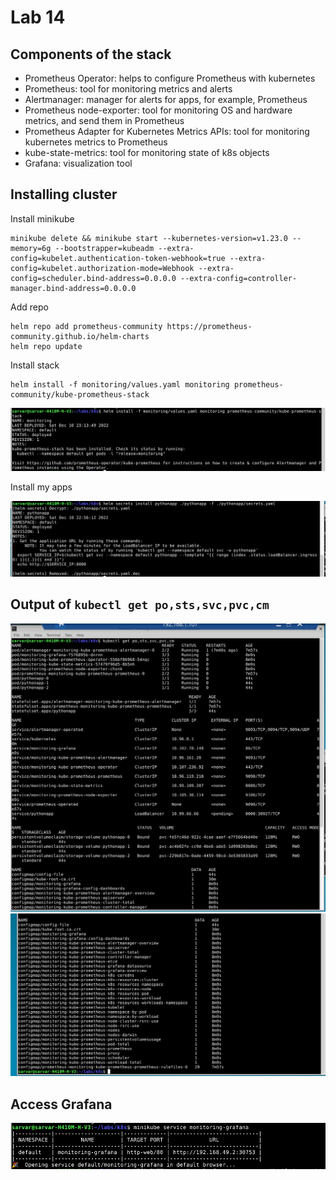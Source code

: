 # Lab 14

## Components of the stack

- Prometheus Operator: helps to configure Prometheus with kubernetes 
- Prometheus: tool for monitoring metrics and alerts
- Alertmanager: manager for alerts for apps, for example, Prometheus
- Prometheus node-exporter: tool for monitoring OS and hardware metrics, and send them in Prometheus
- Prometheus Adapter for Kubernetes Metrics APIs: tool for monitoring kubernetes metrics to Prometheus
- kube-state-metrics: tool for monitoring state of k8s objects
- Grafana: visualization tool

## Installing cluster

Install minikube

```commandline
minikube delete && minikube start --kubernetes-version=v1.23.0 --memory=6g --bootstrapper=kubeadm --extra-config=kubelet.authentication-token-webhook=true --extra-config=kubelet.authorization-mode=Webhook --extra-config=scheduler.bind-address=0.0.0.0 --extra-config=controller-manager.bind-address=0.0.0.0
```

Add repo

```commandline
helm repo add prometheus-community https://prometheus-community.github.io/helm-charts
helm repo update
```

Install stack

```commandline
helm install -f monitoring/values.yaml monitoring prometheus-community/kube-prometheus-stack
```

![](images/14/1.png)

Install my apps

![](images/14/2.png)

## Output of `kubectl get po,sts,svc,pvc,cm`

![](images/14/3.png)
![](images/14/4.png)

## Access Grafana

![](images/14/5.png)